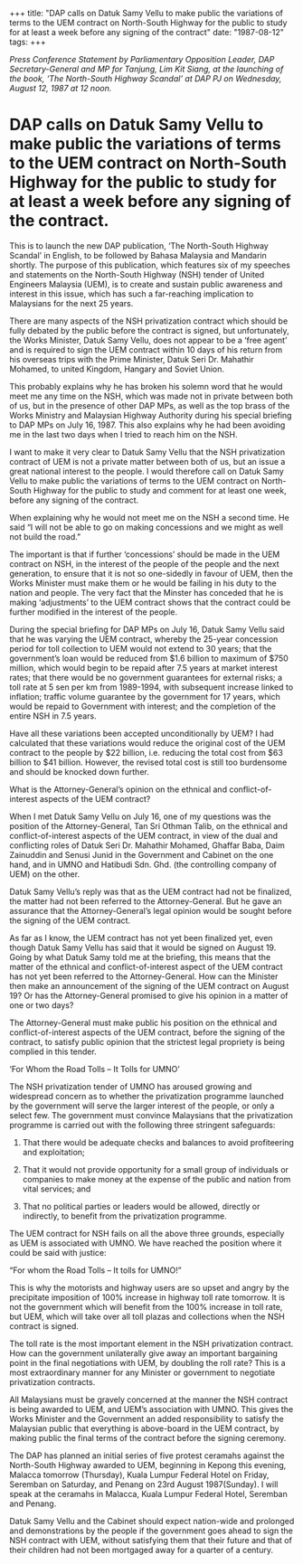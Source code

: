 +++ 
title: "DAP calls on Datuk Samy Vellu to make public the variations of terms to the UEM contract on North-South Highway for the public to study for at least a week before any signing of the contract"
date: "1987-08-12"
tags:
+++

_Press Conference Statement by Parliamentary Opposition Leader, DAP Secretary-General and MP for Tanjung, Lim Kit Siang, at the launching of the book, ‘The North-South Highway Scandal’ at DAP PJ on Wednesday, August 12, 1987 at 12 noon._

# DAP calls on Datuk Samy Vellu to make public the variations of terms to the UEM contract on North-South Highway for the public to study for at least a week before any signing of the contract.

This is to launch the new DAP publication, ‘The North-South Highway Scandal’ in English, to be followed by Bahasa Malaysia and Mandarin shortly. The purpose of this publication, which features six of my speeches and statements on the North-South Highway (NSH) tender of United Engineers Malaysia (UEM), is to create and sustain public awareness and interest in this issue, which has such a far-reaching implication to Malaysians for the next 25 years.</u>

There are many aspects of the NSH privatization contract which should be fully debated by the public before the contract is signed, but unfortunately, the Works Minister, Datuk Samy Vellu, does not appear to be a ‘free agent’ and is required to sign the UEM contract within 10 days of his return from his overseas trips with the Prime Minister, Datuk Seri Dr. Mahathir Mohamed, to united Kingdom, Hangary and Soviet Union.

This probably explains why he has broken his solemn word that he would meet me any time on the NSH, which was made not in private between both of us, but in the presence of other DAP MPs, as well as the top brass of the Works Ministry and Malaysian Highway Authority during his special briefing to DAP MPs on July 16, 1987. This also explains why he had been avoiding me in the last two days when I tried to reach him on the NSH.

I want to make it very clear to Datuk Samy Vellu that the NSH privatization contract of UEM is not a private matter between both of us, but an issue a great national interest to the people. I would therefore call on Datuk Samy Vellu to make public the variations of terms to the UEM contract on North-South Highway for the public to study and comment for at least one week, before any signing of the contract.

When explaining why he would not meet me on the NSH a second time. He said “I will not be able to go on making concessions and we might as well not build the road.”

The important is that if further ‘concessions’ should be made in the UEM contract on NSH, in the interest of the people of the people and the next generation, to ensure that it is not so one-sidedly in favour of UEM, then the Works Minister must make them or he would be failing in his duty to the nation and people. The very fact that the Minster has conceded that he is making ‘adjustments’ to the UEM contract shows that the contract could be further modified in the interest of the people.

During the special briefing for DAP MPs on July 16, Datuk Samy Vellu said that he was varying the UEM contract, whereby the 25-year concession period for toll collection to UEM would not extend to 30 years; that the government’s loan would be reduced from $1.6 billion to maximum of $750 million, which would begin to be repaid after 7.5 years at market interest rates; that there would be no government guarantees for external risks; a toll rate at 5 sen per km from 1989-1994, with subsequent increase linked to inflation; traffic volume guarantee by the government for 17 years, which would be repaid to Government with interest; and the completion of the entire NSH in 7.5 years.

Have all these variations been accepted unconditionally by UEM? I had calculated that these variations would reduce the original cost of the UEM contract to the people by $22 billion, i.e. reducing the total cost from $63 billion to $41 billion. However, the revised total cost is still too burdensome and should be knocked down further.

What is the Attorney-General’s opinion on the ethnical and conflict-of-interest aspects of the UEM contract?

When I met Datuk Samy Vellu on July 16, one of my questions was the position of the Attorney-General, Tan Sri Othman Talib, on the ethnical and conflict-of-interest aspects of the UEM contract, in view of the dual and conflicting roles of Datuk Seri Dr. Mahathir Mohamed, Ghaffar Baba, Daim Zainuddin and Senusi Junid in the Government and Cabinet on the one hand, and in UMNO and Hatibudi Sdn. Ghd. (the controlling company of UEM) on the other.

Datuk Samy Vellu’s reply was that as the UEM contract had not be finalized, the matter had not been referred to the Attorney-General. But he gave an assurance that the Attorney-General’s legal opinion would be sought before the signing of the UEM contract.

As far as I know, the UEM contract has not yet been finalized yet, even though Datuk Samy Vellu has said that it would be signed on August 19. Going by what Datuk Samy told me at the briefing, this means that the matter of the ethnical and conflict-of-interest aspect of the UEM contract has not yet been referred to the Attorney-General. How can the Minister then make an announcement of the signing of the UEM contract on August 19? Or has the Attorney-General promised to give his opinion in a matter of one or two days?

The Attorney-General must make public his position on the ethnical and conflict-of-interest aspects of the UEM contract, before the signing of the contract, to satisfy public opinion that the strictest legal propriety is being complied in this tender.

‘For Whom the Road Tolls – It Tolls for UMNO’

The NSH privatization tender of UMNO has aroused growing and widespread concern as to whether the privatization programme launched by the government will serve the larger interest of the people, or only a select few. The government must convince Malaysians that the privatization programme is carried out with the following three stringent safeguards:

1.	That there would be adequate checks and balances to avoid profiteering and exploitation;

2.	That it would not provide opportunity for a small group of individuals or companies to make money at the expense of the public and nation from vital services; and

3.	That no political parties or leaders would be allowed, directly or indirectly, to benefit from the privatization programme.

The UEM contract for NSH fails on all the above three grounds, especially as UEM is associated with UMNO. We have reached the position where it could be said with justice:

“For whom the Road Tolls – It tolls for UMNO!”

This is why the motorists and highway users are so upset and angry by the precipitate imposition of 100% increase in highway toll rate tomorrow. It is not the government which will benefit from the 100% increase in toll rate, but UEM, which will take over all toll plazas and collections when the NSH contract is signed.

The toll rate is the most important element in the NSH privatization contract. How can the government unilaterally give away an important bargaining point in the final negotiations with UEM, by doubling the roll rate? This is a most extraordinary manner for any Minister or government to negotiate privatization contracts.

All Malaysians must be gravely concerned at the manner the NSH contract is being awarded to UEM, and UEM’s association with UMNO. This gives the Works Minister and the Government an added responsibility to satisfy the Malaysian public that everything is above-board in the UEM contract, by making public the final terms of the contract before the signing ceremony.

The DAP has planned an initial series of five protest ceramahs against the North-South Highway awarded to UEM, beginning in Kepong this evening, Malacca tomorrow (Thursday), Kuala Lumpur Federal Hotel on Friday, Seremban on Saturday, and Penang on 23rd August 1987(Sunday). I will speak at the ceramahs in Malacca, Kuala Lumpur Federal Hotel, Seremban and Penang.

Datuk Samy Vellu and the Cabinet should expect nation-wide and prolonged and demonstrations by the people if the government goes ahead to sign the NSH contract with UEM, without satisfying them that their future and that of their children had not been mortgaged away for a quarter of a century.
 
